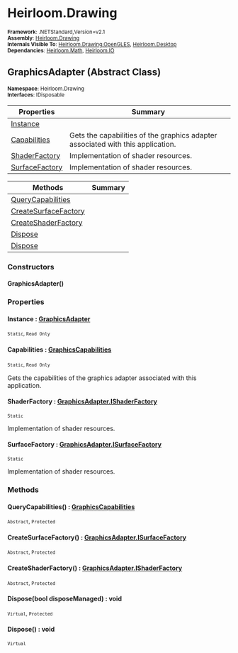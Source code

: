 # Heirloom.Drawing

<small>**Framework**: .NETStandard,Version=v2.1</small>  
<small>**Assembly**: [Heirloom.Drawing](../heirloom.drawing/heirloom.drawing.md)</small>  
<small>**Internals Visible To**: [Heirloom.Drawing.OpenGLES](../Heirloom.Drawing.OpenGLES/Heirloom.Drawing.OpenGLES.md), [Heirloom.Desktop](../Heirloom.Desktop/Heirloom.Desktop.md)</small>  
<small>**Dependancies**: [Heirloom.Math](../Heirloom.Math/Heirloom.Math.md), [Heirloom.IO](../Heirloom.IO/Heirloom.IO.md)</small>  

## GraphicsAdapter (Abstract Class)
<small>**Namespace**: Heirloom.Drawing</sub></small>  
<small>**Interfaces**: IDisposable</small>  

| Properties | Summary |
|------------|---------|
| [Instance](#INS4FAA4721) |  |
| [Capabilities](#CAPE7660DA4) | Gets the capabilities of the graphics adapter associated with this application. |
| [ShaderFactory](#SHADBDB3BCD) | Implementation of shader resources. |
| [SurfaceFactory](#SUR5A900AE5) | Implementation of shader resources. |

| Methods | Summary |
|---------|---------|
| [QueryCapabilities](#QUEC95EDF0E) |  |
| [CreateSurfaceFactory](#CRE70C954AD) |  |
| [CreateShaderFactory](#CRE50EE0731) |  |
| [Dispose](#DISFDE72264) |  |
| [Dispose](#DIS4E62D250) |  |

### Constructors

#### GraphicsAdapter()

### Properties

#### <a name="INS4FAA4721"></a>Instance : [GraphicsAdapter](heirloom.drawing.graphicsadapter.md)

<small>`Static`, `Read Only`</small>

#### <a name="CAPE7660DA4"></a>Capabilities : [GraphicsCapabilities](heirloom.drawing.graphicscapabilities.md)

<small>`Static`, `Read Only`</small>

Gets the capabilities of the graphics adapter associated with this application.

#### <a name="SHADBDB3BCD"></a>ShaderFactory : [GraphicsAdapter.IShaderFactory](heirloom.drawing.graphicsadapter.ishaderfactory.md)

<small>`Static`</small>

Implementation of shader resources.

#### <a name="SUR5A900AE5"></a>SurfaceFactory : [GraphicsAdapter.ISurfaceFactory](heirloom.drawing.graphicsadapter.isurfacefactory.md)

<small>`Static`</small>

Implementation of shader resources.

### Methods

#### <a name="QUEC95EDF0E"></a>QueryCapabilities() : [GraphicsCapabilities](heirloom.drawing.graphicscapabilities.md)

<small>`Abstract`, `Protected`</small>

#### <a name="CRE70C954AD"></a>CreateSurfaceFactory() : [GraphicsAdapter.ISurfaceFactory](heirloom.drawing.graphicsadapter.isurfacefactory.md)

<small>`Abstract`, `Protected`</small>

#### <a name="CRE50EE0731"></a>CreateShaderFactory() : [GraphicsAdapter.IShaderFactory](heirloom.drawing.graphicsadapter.ishaderfactory.md)

<small>`Abstract`, `Protected`</small>

#### <a name="DISFDE72264"></a>Dispose(bool disposeManaged) : void

<small>`Virtual`, `Protected`</small>


#### <a name="DIS4E62D250"></a>Dispose() : void

<small>`Virtual`</small>

